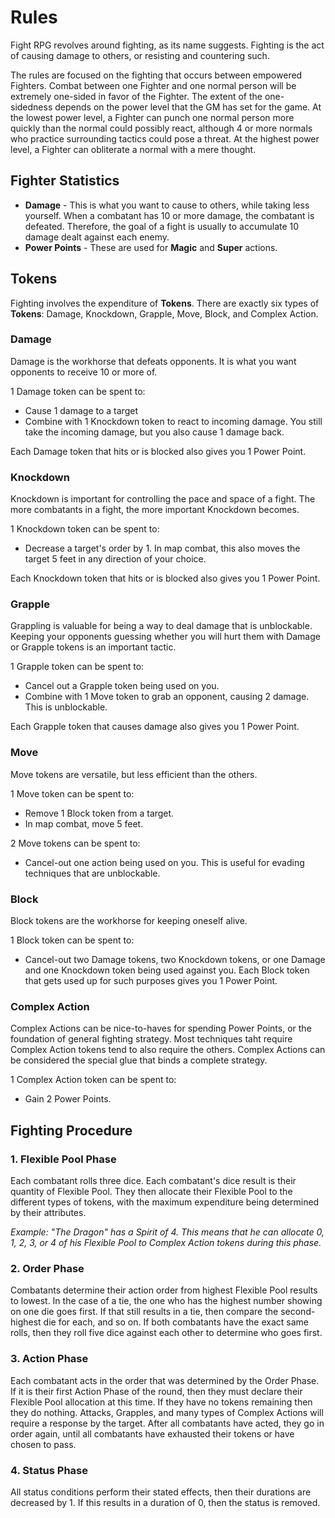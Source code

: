 # Rules

Fight RPG revolves around fighting, as its name suggests. Fighting is the act of causing damage to others, or resisting and countering such.

The rules are focused on the fighting that occurs between empowered Fighters. Combat between one Fighter and one normal person will be extremely one-sided in favor of the Fighter. The extent of the one-sidedness depends on the power level that the GM has set for the game. At the lowest power level, a Fighter can punch one normal person more quickly than the normal could possibly react, although 4 or more normals who practice surrounding tactics could pose a threat. At the highest power level, a Fighter can obliterate a normal with a mere thought.

## Fighter Statistics

- **Damage** - This is what you want to cause to others, while taking less yourself. When a combatant has 10 or more damage, the combatant is defeated. Therefore, the goal of a fight is usually to accumulate 10 damage dealt against each enemy.
- **Power Points** - These are used for **Magic** and **Super** actions.

## Tokens

Fighting involves the expenditure of **Tokens**. There are exactly six types of **Tokens**: Damage, Knockdown, Grapple, Move, Block, and Complex Action.

### Damage

Damage is the workhorse that defeats opponents. It is what you want opponents to receive 10 or more of.

1 Damage token can be spent to:

- Cause 1 damage to a target
- Combine with 1 Knockdown token to react to incoming damage. You still take the incoming damage, but you also cause 1 damage back.

Each Damage token that hits or is blocked also gives you 1 Power Point.

### Knockdown

Knockdown is important for controlling the pace and space of a fight. The more combatants in a fight, the more important Knockdown becomes.

1 Knockdown token can be spent to:

- Decrease a target's order by 1. In map combat, this also moves the target 5 feet in any direction of your choice.

Each Knockdown token that hits or is blocked also gives you 1 Power Point.

### Grapple

Grappling is valuable for being a way to deal damage that is unblockable. Keeping your opponents guessing whether you will hurt them with Damage or Grapple tokens is an important tactic.

1 Grapple token can be spent to:

- Cancel out a Grapple token being used on you.
- Combine with 1 Move token to grab an opponent, causing 2 damage. This is unblockable.

Each Grapple token that causes damage also gives you 1 Power Point.

### Move

Move tokens are versatile, but less efficient than the others.

1 Move token can be spent to:

- Remove 1 Block token from a target.
- In map combat, move 5 feet.

2 Move tokens can be spent to:

- Cancel-out one action being used on you. This is useful for evading techniques that are unblockable.

### Block

Block tokens are the workhorse for keeping oneself alive.

1 Block token can be spent to:

- Cancel-out two Damage tokens, two Knockdown tokens, or one Damage and one Knockdown token being used against you. Each Block token that gets used up for such purposes gives you 1 Power Point.

### Complex Action

Complex Actions can be nice-to-haves for spending Power Points, or the foundation of general fighting strategy. Most techniques taht require Complex Action tokens tend to also require the others. Complex Actions can be considered the special glue that binds a complete strategy.

1 Complex Action token can be spent to:

- Gain 2 Power Points.

## Fighting Procedure

### 1. Flexible Pool Phase

Each combatant rolls three dice. Each combatant's dice result is their quantity of Flexible Pool. They then allocate their Flexible Pool to the different types of tokens, with the maximum expenditure being determined by their attributes.

*Example: "The Dragon" has a Spirit of 4. This means that he can allocate 0, 1, 2, 3, or 4 of his Flexible Pool to Complex Action tokens during this phase.*

### 2. Order Phase

Combatants determine their action order from highest Flexible Pool results to lowest. In the case of a tie, the one who has the highest number showing on one die goes first. If that still results in a tie, then compare the second-highest die for each, and so on. If both combatants have the exact same rolls, then they roll five dice against each other to determine who goes first.

### 3. Action Phase

Each combatant acts in the order that was determined by the Order Phase. If it is their first Action Phase of the round, then they must declare their Flexible Pool allocation at this time. If they have no tokens remaining then they do nothing. Attacks, Grapples, and many types of Complex Actions will require a response by the target. After all combatants have acted, they go in order again, until all combatants have exhausted their tokens or have chosen to pass.

### 4. Status Phase

All status conditions perform their stated effects, then their durations are decreased by 1. If this results in a duration of 0, then the status is removed.
